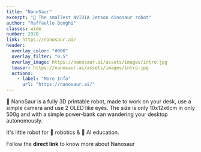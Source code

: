 ```yaml
---
title: "NanoSaur"
excerpt: "🦕 The smallest NVIDIA Jetson dinosaur robot"
author: "Raffaello Bonghi"
classes: wide
number: 2020
link: https://nanosaur.ai/
header:
  overlay_color: "#000"
  overlay_filter: "0.5"
  overlay_image: https://nanosaur.ai/assets/images/intro.jpg
  teaser: https://nanosaur.ai/assets/images/intro.jpg
  actions:
    - label: "More Info"
      url: "https://nanosaur.ai/"
---
```


🦕 NanoSaur is a fully 3D printable robot, made to work on your desk, use a simple camera and use 2 OLED like eyes.
The size is only 10x12x6cm in only 500g and with a simple power-bank can wandering your desktop autonomously.

It's little robot for :robot: robotics & :brain: AI education.

Follow the **direct link** to know more about Nanosaur